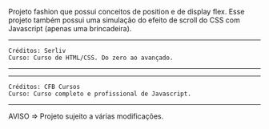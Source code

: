 Projeto fashion que possui conceitos de position e de display flex. Esse projeto também possui uma simulação do efeito de scroll do CSS com Javascript (apenas uma brincadeira).

************************
    Créditos: Serliv
    Curso: Curso de HTML/CSS. Do zero ao avançado.
************************

************************
    Créditos: CFB Cursos
    Curso: Curso completo e profissional de Javascript. 
************************

AVISO => Projeto sujeito a várias modificações. 